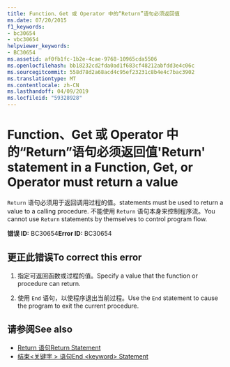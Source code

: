 ```yaml
---
title: Function、Get 或 Operator 中的“Return”语句必须返回值
ms.date: 07/20/2015
f1_keywords:
- bc30654
- vbc30654
helpviewer_keywords:
- BC30654
ms.assetid: af0fb1fc-1b2e-4cae-9768-10965cda5506
ms.openlocfilehash: bb18232cd2fda0ad1f683cf48212abfdd3e4c06c
ms.sourcegitcommit: 558d78d2a68acd4c95ef23231c8b4e4c7bac3902
ms.translationtype: MT
ms.contentlocale: zh-CN
ms.lasthandoff: 04/09/2019
ms.locfileid: "59328928"
---
```

# <a name="return-statement-in-a-function-get-or-operator-must-return-a-value"></a><span data-ttu-id="60baa-102">Function、Get 或 Operator 中的“Return”语句必须返回值</span><span class="sxs-lookup"><span data-stu-id="60baa-102">'Return' statement in a Function, Get, or Operator must return a value</span></span>
`Return` <span data-ttu-id="60baa-103">语句必须用于返回调用过程的值。</span><span class="sxs-lookup"><span data-stu-id="60baa-103">statements must be used to return a value to a calling procedure.</span></span> <span data-ttu-id="60baa-104">不能使用 `Return` 语句本身来控制程序流。</span><span class="sxs-lookup"><span data-stu-id="60baa-104">You cannot use `Return` statements by themselves to control program flow.</span></span>  
  
 <span data-ttu-id="60baa-105">**错误 ID:** BC30654</span><span class="sxs-lookup"><span data-stu-id="60baa-105">**Error ID:** BC30654</span></span>  
  
## <a name="to-correct-this-error"></a><span data-ttu-id="60baa-106">更正此错误</span><span class="sxs-lookup"><span data-stu-id="60baa-106">To correct this error</span></span>  
  
1. <span data-ttu-id="60baa-107">指定可返回函数或过程的值。</span><span class="sxs-lookup"><span data-stu-id="60baa-107">Specify a value that the function or procedure can return.</span></span>  
  
2. <span data-ttu-id="60baa-108">使用 `End` 语句，以使程序退出当前过程。</span><span class="sxs-lookup"><span data-stu-id="60baa-108">Use the `End` statement to cause the program to exit the current procedure.</span></span>  
  
## <a name="see-also"></a><span data-ttu-id="60baa-109">请参阅</span><span class="sxs-lookup"><span data-stu-id="60baa-109">See also</span></span>

- [<span data-ttu-id="60baa-110">Return 语句</span><span class="sxs-lookup"><span data-stu-id="60baa-110">Return Statement</span></span>](../../visual-basic/language-reference/statements/return-statement.md)
- [<span data-ttu-id="60baa-111">结束\<关键字 > 语句</span><span class="sxs-lookup"><span data-stu-id="60baa-111">End \<keyword> Statement</span></span>](../../visual-basic/language-reference/statements/end-keyword-statement.md)

